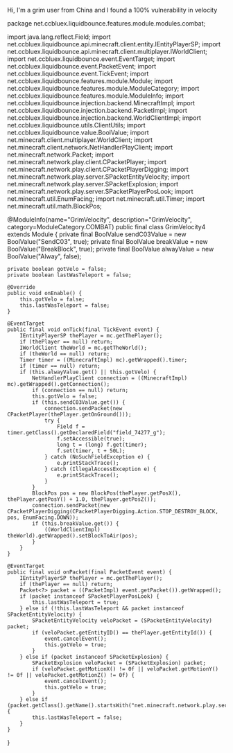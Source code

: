 Hi, I'm a grim user from China and I found a 100% vulnerability in velocity

package net.ccbluex.liquidbounce.features.module.modules.combat;

import java.lang.reflect.Field;
import net.ccbluex.liquidbounce.api.minecraft.client.entity.IEntityPlayerSP;
import net.ccbluex.liquidbounce.api.minecraft.client.multiplayer.IWorldClient;
import net.ccbluex.liquidbounce.event.EventTarget;
import net.ccbluex.liquidbounce.event.PacketEvent;
import net.ccbluex.liquidbounce.event.TickEvent;
import net.ccbluex.liquidbounce.features.module.Module;
import net.ccbluex.liquidbounce.features.module.ModuleCategory;
import net.ccbluex.liquidbounce.features.module.ModuleInfo;
import net.ccbluex.liquidbounce.injection.backend.MinecraftImpl;
import net.ccbluex.liquidbounce.injection.backend.PacketImpl;
import net.ccbluex.liquidbounce.injection.backend.WorldClientImpl;
import net.ccbluex.liquidbounce.utils.ClientUtils;
import net.ccbluex.liquidbounce.value.BoolValue;
import net.minecraft.client.multiplayer.WorldClient;
import net.minecraft.client.network.NetHandlerPlayClient;
import net.minecraft.network.Packet;
import net.minecraft.network.play.client.CPacketPlayer;
import net.minecraft.network.play.client.CPacketPlayerDigging;
import net.minecraft.network.play.server.SPacketEntityVelocity;
import net.minecraft.network.play.server.SPacketExplosion;
import net.minecraft.network.play.server.SPacketPlayerPosLook;
import net.minecraft.util.EnumFacing;
import net.minecraft.util.Timer;
import net.minecraft.util.math.BlockPos;


@ModuleInfo(name="GrimVelocity", description="GrimVelocity", category=ModuleCategory.COMBAT)
public final class GrimVelocity4
        extends Module {
    private final BoolValue sendC03Value = new BoolValue("SendC03", true);
    private final BoolValue breakValue = new BoolValue("BreakBlock", true);
    private final BoolValue alwayValue = new BoolValue("Alway", false);

    private boolean gotVelo = false;
    private boolean lastWasTeleport = false;

    @Override
    public void onEnable() {
        this.gotVelo = false;
        this.lastWasTeleport = false;
    }

    @EventTarget
    public final void onTick(final TickEvent event) {
        IEntityPlayerSP thePlayer = mc.getThePlayer();
        if (thePlayer == null) return;
        IWorldClient theWorld = mc.getTheWorld();
        if (theWorld == null) return;
        Timer timer = ((MinecraftImpl) mc).getWrapped().timer;
        if (timer == null) return;
        if (this.alwayValue.get() || this.gotVelo) {
            NetHandlerPlayClient connection = ((MinecraftImpl) mc).getWrapped().getConnection();
            if (connection == null) return;
            this.gotVelo = false;
            if (this.sendC03Value.get()) {
                connection.sendPacket(new CPacketPlayer(thePlayer.getOnGround()));
                try {
                    Field f = timer.getClass().getDeclaredField("field_74277_g");
                    f.setAccessible(true);
                    long t = (long) f.get(timer);
                    f.set(timer, t + 50L);
                } catch (NoSuchFieldException e) {
                    e.printStackTrace();
                } catch (IllegalAccessException e) {
                    e.printStackTrace();
                }
            }
            BlockPos pos = new BlockPos(thePlayer.getPosX(), thePlayer.getPosY() + 1.0, thePlayer.getPosZ());
            connection.sendPacket(new CPacketPlayerDigging(CPacketPlayerDigging.Action.STOP_DESTROY_BLOCK, pos, EnumFacing.DOWN));
            if (this.breakValue.get()) {
                ((WorldClientImpl) theWorld).getWrapped().setBlockToAir(pos);
            }
        }
    }

    @EventTarget
    public final void onPacket(final PacketEvent event) {
        IEntityPlayerSP thePlayer = mc.getThePlayer();
        if (thePlayer == null) return;
        Packet<?> packet = ((PacketImpl) event.getPacket()).getWrapped();
        if (packet instanceof SPacketPlayerPosLook) {
            this.lastWasTeleport = true;
        } else if (!this.lastWasTeleport && packet instanceof SPacketEntityVelocity) {
            SPacketEntityVelocity veloPacket = (SPacketEntityVelocity) packet;
            if (veloPacket.getEntityID() == thePlayer.getEntityId()) {
                event.cancelEvent();
                this.gotVelo = true;
            }
        } else if (packet instanceof SPacketExplosion) {
            SPacketExplosion veloPacket = (SPacketExplosion) packet;
            if (veloPacket.getMotionX() != 0f || veloPacket.getMotionY() != 0f || veloPacket.getMotionZ() != 0f) {
                event.cancelEvent();
                this.gotVelo = true;
            }
        } else if (packet.getClass().getName().startsWith("net.minecraft.network.play.server.SPacket")) {
            this.lastWasTeleport = false;
        }
    }
}
